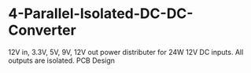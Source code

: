 # 4-Parallel-Isolated-DC-DC-Converter
12V in, 3.3V, 5V, 9V, 12V out power distributer for 24W 12V DC inputs. All outputs are isolated. PCB Design
